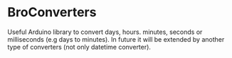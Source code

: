 # BroConverters
Useful Arduino library to convert days, hours. minutes, seconds or milliseconds (e.g days to minutes). In future it will be extended by another type of converters (not only datetime converter).
